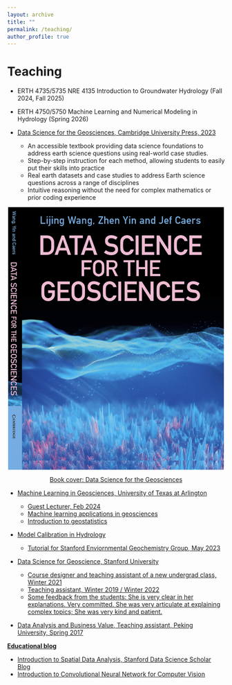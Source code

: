 ```yaml
---
layout: archive
title: ""
permalink: /teaching/
author_profile: true
---
```


# Teaching

- ERTH 4735/5735 NRE 4135 Introduction to Groundwater Hydrology (Fall 2024, Fall 2025)

- ERTH 4750/5750 Machine Learning and Numerical Modeling in Hydrology (Spring 2026)

- [Data Science for the Geosciences, Cambridge University Press, 2023](https://www.cambridge.org/highereducation/books/data-science-for-the-geosciences/64E10197819920B0B5F36472B3B872C4#overview)
	- An accessible textbook providing data science foundations to address earth science questions using real-world case studies.
	- Step-by-step instruction for each method, allowing students to easily put their skills into practice
	- Real earth datasets and case studies to address Earth science questions across a range of disciplines
	- Intuitive reasoning without the need for complex mathematics or prior coding experience


<a href="https://www.cambridge.org/highereducation/books/data-science-for-the-geosciences/64E10197819920B0B5F36472B3B872C4#overview">
  <img src="/images/DS4GS_cover.png" alt="DS4GS_cover" style="max-width: 500px; display: block; margin: 0 auto;">
  <p style="text-align: center;">Book cover: Data Science for the Geosciences</p>


- Machine Learning in Geosciences, University of Texas at Arlington
  - Guest Lecturer, Feb 2024
  - Machine learning applications in geosciences
  - Introduction to geostatistics 

- Model Calibration in Hydrology
	- Tutorial for Stanford Enviornmental Geochemistry Group, May 2023

- Data Science for Geoscience, Stanford University
	- Course designer and teaching assistant of a new undergrad class, Winter 2021
	- Teaching assistant, Winter 2019 / Winter 2022 
	- Some feedback from the students: She is very clear in her explanations. Very committed. She was very articulate at explaining complex topics; She was very kind and patient. 

- Data Analysis and Business Value, Teaching assistant, Peking University, Spring 2017


**Educational blog**

- [Introduction to Spatial Data Analysis, Stanford Data Science Scholar Blog](https://datascience.stanford.edu/news/scholar-blog-introduction-spatial-data-analysis)
- [Introduction to Convolutional Neural Network for Computer Vision](https://github.com/lijingwang/dssg_cv_tutorial)